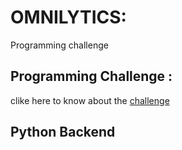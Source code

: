 # OMNILYTICS:
Programming challenge

## Programming Challenge : 
clike here to know about the [challenge](https://docs.google.com/document/d/1RvJaYLFOp7uOydSk8Cy7dMBJh2jz0GZ4_4DqbzhH7JE/edit#)

## Python Backend 
